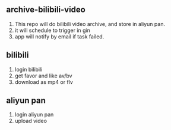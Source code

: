 ## archive-bilibili-video

1. This repo will do bilibili video archive, and store in aliyun pan.
2. it will schedule to trigger in gin
3. app will notify by email if task failed.

## bilibili

1. login bilibili
2. get favor and like av/bv
3. download as mp4 or flv

## aliyun pan

1. login aliyun pan
2. upload video
